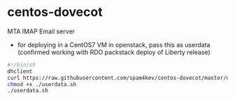 # centos-dovecot
MTA IMAP Email server

-  for deploying in a CentOS7 VM in openstack, pass this as userdata (confirmed working with RDO packstack deploy of Liberty release)
```bash
#!/bin/sh
dhclient
curl https://raw.githubusercontent.com/spam4kev/centos-dovecot/master/userData.sh -o userdata.sh
chmod +x ./userdata.sh
./userdata.sh
```
